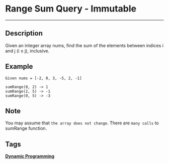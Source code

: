 # Range Sum Query - Immutable
-----
## Description
Given an integer array nums, find the sum of the elements between indices i and j (i ≤ j), inclusive.

## Example
```
Given nums = [-2, 0, 3, -5, 2, -1]

sumRange(0, 2) -> 1
sumRange(2, 5) -> -1
sumRange(0, 5) -> -3
```

## Note
You may assume that ```the array does not change```.
There are ```many calls``` to sumRange function.

## Tags
**[Dynamic Programming](https://leetcode.com/tag/dynamic-programming)**

